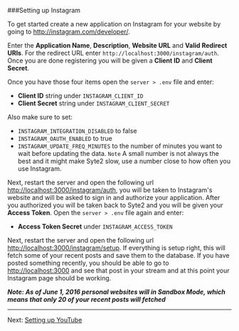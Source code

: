 ###Setting up Instagram

To get started create a new application on Instagram for your website by going to <http://instagram.com/developer/>.

Enter the **Application Name**, **Description**, **Website URL** and **Valid Redirect URIs**. For the redirect URL enter `http://localhost:3000/instagram/auth`. Once you are done registering you will be given a **Client ID** and **Client Secret**.

Once you have those four items open the `server > .env` file and enter:

* **Client ID** string under `INSTAGRAM_CLIENT_ID`
* **Client Secret** string under `INSTAGRAM_CLIENT_SECRET`

Also make sure to set:

* `INSTAGRAM_INTEGRATION_DISABLED` to false
* `INSTAGRAM_OAUTH_ENABLED` to true
* `INSTAGRAM_UPDATE_FREQ_MINUTES` to the number of minutes you want to wait before updating the data. `Note` A small number is not always the best and it might make Syte2 slow, use a number close to how often you use Instagram.

Next, restart the server and open the following url <http://localhost:3000/instagram/auth>, you will be taken to Instagram's website and will be asked to sign in and authorize your application. After you authorized you will be taken back to Syte2 and you will be given your **Access Token**. Open the `server > .env` file again and enter:

* **Access Token Secret** under `INSTAGRAM_ACCESS_TOKEN`

Next, restart the server and open the following url <http://localhost:3000/instagram/setup>. If everything is setup right, this will fetch some of your recent posts and save them to the database. If you have posted something recently, you should be able to go to <http://localhost:3000> and see that post in your stream and at this point your Instagram page should be working.

***Note: As of June 1, 2016 personal websites will in Sandbox Mode, which means that only 20 of your recent posts will fetched***

---

Next: [Setting up YouTube](youtube.md)
